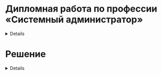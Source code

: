 
#  Дипломная работа по профессии «Системный администратор»

<details> 

Содержание
==========
* [Задача](#Задача)
* [Инфраструктура](#Инфраструктура)
    * [Сайт](#Сайт)
    * [Мониторинг](#Мониторинг)
    * [Логи](#Логи)
    * [Сеть](#Сеть)
    * [Резервное копирование](#Резервное-копирование)
    * [Дополнительно](#Дополнительно)
* [Выполнение работы](#Выполнение-работы)
* [Критерии сдачи](#Критерии-сдачи)
* [Как правильно задавать вопросы дипломному руководителю](#Как-правильно-задавать-вопросы-дипломному-руководителю) 

---------

## Задача
Ключевая задача — разработать отказоустойчивую инфраструктуру для сайта, включающую мониторинг, сбор логов и резервное копирование основных данных. Инфраструктура должна размещаться в [Yandex Cloud](https://cloud.yandex.com/) и отвечать минимальным стандартам безопасности: запрещается выкладывать токен от облака в git. Используйте [инструкцию](https://cloud.yandex.ru/docs/tutorials/infrastructure-management/terraform-quickstart#get-credentials).

**Перед началом работы над дипломным заданием изучите [Инструкция по экономии облачных ресурсов](https://github.com/netology-code/devops-materials/blob/master/cloudwork.MD).**

## Инфраструктура
Для развёртки инфраструктуры используйте Terraform и Ansible.  

Не используйте для ansible inventory ip-адреса! Вместо этого используйте fqdn имена виртуальных машин в зоне ".ru-central1.internal". Пример: example.ru-central1.internal  

Важно: используйте по-возможности **минимальные конфигурации ВМ**:2 ядра 20% Intel ice lake, 2-4Гб памяти, 10hdd, прерываемая. 

**Так как прерываемая ВМ проработает не больше 24ч, перед сдачей работы на проверку дипломному руководителю сделайте ваши ВМ постоянно работающими.**

Ознакомьтесь со всеми пунктами из этой секции, не беритесь сразу выполнять задание, не дочитав до конца. Пункты взаимосвязаны и могут влиять друг на друга.

### Сайт
Создайте две ВМ в разных зонах, установите на них сервер nginx, если его там нет. ОС и содержимое ВМ должно быть идентичным, это будут наши веб-сервера.

Используйте набор статичных файлов для сайта. Можно переиспользовать сайт из домашнего задания.

Создайте [Target Group](https://cloud.yandex.com/docs/application-load-balancer/concepts/target-group), включите в неё две созданных ВМ.

Создайте [Backend Group](https://cloud.yandex.com/docs/application-load-balancer/concepts/backend-group), настройте backends на target group, ранее созданную. Настройте healthcheck на корень (/) и порт 80, протокол HTTP.

Создайте [HTTP router](https://cloud.yandex.com/docs/application-load-balancer/concepts/http-router). Путь укажите — /, backend group — созданную ранее.

Создайте [Application load balancer](https://cloud.yandex.com/en/docs/application-load-balancer/) для распределения трафика на веб-сервера, созданные ранее. Укажите HTTP router, созданный ранее, задайте listener тип auto, порт 80.

Протестируйте сайт
`curl -v <публичный IP балансера>:80` 

### Мониторинг
Создайте ВМ, разверните на ней Zabbix. На каждую ВМ установите Zabbix Agent, настройте агенты на отправление метрик в Zabbix. 

Настройте дешборды с отображением метрик, минимальный набор — по принципу USE (Utilization, Saturation, Errors) для CPU, RAM, диски, сеть, http запросов к веб-серверам. Добавьте необходимые tresholds на соответствующие графики.

### Логи
Cоздайте ВМ, разверните на ней Elasticsearch. Установите filebeat в ВМ к веб-серверам, настройте на отправку access.log, error.log nginx в Elasticsearch.

Создайте ВМ, разверните на ней Kibana, сконфигурируйте соединение с Elasticsearch.

### Сеть
Разверните один VPC. Сервера web, Elasticsearch поместите в приватные подсети. Сервера Zabbix, Kibana, application load balancer определите в публичную подсеть.

Настройте [Security Groups](https://cloud.yandex.com/docs/vpc/concepts/security-groups) соответствующих сервисов на входящий трафик только к нужным портам.

Настройте ВМ с публичным адресом, в которой будет открыт только один порт — ssh.  Эта вм будет реализовывать концепцию  [bastion host]( https://cloud.yandex.ru/docs/tutorials/routing/bastion) . Синоним "bastion host" - "Jump host". Подключение  ansible к серверам web и Elasticsearch через данный bastion host можно сделать с помощью  [ProxyCommand](https://docs.ansible.com/ansible/latest/network/user_guide/network_debug_troubleshooting.html#network-delegate-to-vs-proxycommand) . Допускается установка и запуск ansible непосредственно на bastion host.(Этот вариант легче в настройке)

### Резервное копирование
Создайте snapshot дисков всех ВМ. Ограничьте время жизни snaphot в неделю. Сами snaphot настройте на ежедневное копирование.

### Дополнительно
Не входит в минимальные требования. 

1. Для Zabbix можно реализовать разделение компонент - frontend, server, database. Frontend отдельной ВМ поместите в публичную подсеть, назначте публичный IP. Server поместите в приватную подсеть, настройте security group на разрешение трафика между frontend и server. Для Database используйте [Yandex Managed Service for PostgreSQL](https://cloud.yandex.com/en-ru/services/managed-postgresql). Разверните кластер из двух нод с автоматическим failover.
2. Вместо конкретных ВМ, которые входят в target group, можно создать [Instance Group](https://cloud.yandex.com/en/docs/compute/concepts/instance-groups/), для которой настройте следующие правила автоматического горизонтального масштабирования: минимальное количество ВМ на зону — 1, максимальный размер группы — 3.
3. В Elasticsearch добавьте мониторинг логов самого себя, Kibana, Zabbix, через filebeat. Можно использовать logstash тоже.
4. Воспользуйтесь Yandex Certificate Manager, выпустите сертификат для сайта, если есть доменное имя. Перенастройте работу балансера на HTTPS, при этом нацелен он будет на HTTP веб-серверов.

## Выполнение работы
На этом этапе вы непосредственно выполняете работу. При этом вы можете консультироваться с руководителем по поводу вопросов, требующих уточнения.

⚠️ В случае недоступности ресурсов Elastic для скачивания рекомендуется разворачивать сервисы с помощью docker контейнеров, основанных на официальных образах.

**Важно**: Ещё можно задавать вопросы по поводу того, как реализовать ту или иную функциональность. И руководитель определяет, правильно вы её реализовали или нет. Любые вопросы, которые не освещены в этом документе, стоит уточнять у руководителя. Если его требования и указания расходятся с указанными в этом документе, то приоритетны требования и указания руководителя.

## Критерии сдачи
1. Инфраструктура отвечает минимальным требованиям, описанным в [Задаче](#Задача).
2. Предоставлен доступ ко всем ресурсам, у которых предполагается веб-страница (сайт, Kibana, Zabbix).
3. Для ресурсов, к которым предоставить доступ проблематично, предоставлены скриншоты, команды, stdout, stderr, подтверждающие работу ресурса.
4. Работа оформлена в отдельном репозитории в GitHub или в [Google Docs](https://docs.google.com/), разрешён доступ по ссылке. 
5. Код размещён в репозитории в GitHub.
6. Работа оформлена так, чтобы были понятны ваши решения и компромиссы. 
7. Если использованы дополнительные репозитории, доступ к ним открыт. 

## Как правильно задавать вопросы дипломному руководителю
Что поможет решить большинство частых проблем:
1. Попробовать найти ответ сначала самостоятельно в интернете или в материалах курса и только после этого спрашивать у дипломного руководителя. Навык поиска ответов пригодится вам в профессиональной деятельности.
2. Если вопросов больше одного, присылайте их в виде нумерованного списка. Так дипломному руководителю будет проще отвечать на каждый из них.
3. При необходимости прикрепите к вопросу скриншоты и стрелочкой покажите, где не получается. Программу для этого можно скачать [здесь](https://app.prntscr.com/ru/).

Что может стать источником проблем:
1. Вопросы вида «Ничего не работает. Не запускается. Всё сломалось». Дипломный руководитель не сможет ответить на такой вопрос без дополнительных уточнений. Цените своё время и время других.
2. Откладывание выполнения дипломной работы на последний момент.
3. Ожидание моментального ответа на свой вопрос. Дипломные руководители — работающие инженеры, которые занимаются, кроме преподавания, своими проектами. Их время ограничено, поэтому постарайтесь задавать правильные вопросы, чтобы получать быстрые ответы :)

</details>

# Решение

<details>

### Подготовка локальной VM для работы с Yandex Cloud

В первую очередь, нам необходимо установить `YC Cli`, ориентируясь на документацию на сайте.

Следующим шагом мы устанавливаем и инициализируем terraform
![image](https://github.com/Redcorprus/Diplom/blob/diplom-zabbix/images/img1.png)

### Настройка Terraform и поднятие инфраструктуры

Далее мы конфигурируем нашу будущую облачную инфраструктуру для поднятия её через terraform в файле [main.tf](https://github.com/Redcorprus/Diplom/blob/diplom-zabbix/terraform/main.tf) и проверяем командой `terraform plan`
![image](https://github.com/Redcorprus/Diplom/blob/diplom-zabbix/images/img2.png)

Далее мы проверяем результат вывода команды `terraform apply` уже в самой консоли YC
Как мы видим, все необходимые ВМ для выполнения задачи поднялись и работают
![image](https://github.com/Redcorprus/Diplom/blob/diplom-zabbix/images/img3.png)

### Сайт

#### Создание 2 VM для веб серверов

Первым шагом нам необходимо установить и настроить ansible для работы с облачной инфраструктурой. Настраиваем список ВМ в файле [hosts.yml](https://github.com/Redcorprus/Diplom/blob/diplom-zabbix/ansible/hosts.yml)
и проверяем доступность наших web серверов
![image](https://github.com/Redcorprus/Diplom/blob/diplom-zabbix/images/img8.png)

следующим шагом мы запускаем наш ansible-playbook [nginx.yml](https://github.com/Redcorprus/Diplom/blob/diplom-zabbix/ansible/nginx.yml) для установки nginx на подготовленные облачные ВМ для web серверов c  копированием фала `index.html`
![image](https://github.com/Redcorprus/Diplom/blob/diplom-zabbix/images/img9.png)

#### Создание target group
На этом шаге мы создаем target group и вносим в неё наши web серверы. 
![image](https://github.com/Redcorprus/Diplom/blob/diplom-zabbix/images/img4.png)

#### Создание backend group
![image](https://github.com/Redcorprus/Diplom/blob/diplom-zabbix/images/img5.png)

#### HTTTP-router
![image](https://github.com/Redcorprus/Diplom/blob/diplom-zabbix/images/img6.png)

#### Application load-balancer
![image](https://github.com/Redcorprus/Diplom/blob/diplom-zabbix/images/img7.png)

#### Протестируем сайт
`curl -v 158.160.130.127:80` 

![image](https://github.com/Redcorprus/Diplom/blob/diplom-zabbix/images/img10.png)

Так же проверим сайт через web

![image](https://github.com/Redcorprus/Diplom/blob/diplom-zabbix/images/img11.png)



### Мониторинг
Первым шагом мы проверям доступность нашей ВМ, подготовленной для Zabbix 
![image](https://github.com/Redcorprus/Diplom/blob/diplom-zabbix/images/img12.png)

Следующим шагом мы запускаем наш ansible-playbook [zabbix.yml](https://github.com/Redcorprus/Diplom/blob/diplom-zabbix/ansible/zabbix.yml) для установки zabbix сервера

![image](https://github.com/Redcorprus/Diplom/blob/diplom-zabbix/images/img13.png)

Далее нам необходимо организовать сбор метрик со всех серверов. Реализуем эту задачу через запуск ansible-playbook [zabbix-agent.yml](https://github.com/Redcorprus/Diplom/blob/diplom-zabbix/ansible/zabbix-agent.yml) для установки zabbix-agent на все сервера с копированием [настроек](https://github.com/Redcorprus/Diplom/blob/diplom-zabbix/ansible/config/zabbix_agent.conf)

![image](https://github.com/Redcorprus/Diplom/blob/diplom-zabbix/images/img14.png)

Настроим дашборд согласно поставленной задачи:

![image](https://github.com/Redcorprus/Diplom/blob/diplom-zabbix/images/img15.png)

#### Дашборд доступен на сервере Zabbix адресу:
http://158.160.142.149:8080/zabbix.php?action=dashboard.view&dashboardid=314

- Логин Admin
- Пароль zabbix

### Логи
Cоздайте ВМ, разверните на ней Elasticsearch. Установите filebeat в ВМ к веб-серверам, настройте на отправку access.log, error.log nginx в Elasticsearch.

Создайте ВМ, разверните на ней Kibana, сконфигурируйте соединение с Elasticsearch.

### Сеть
Создадим VPC и поместим ВМ в подсети, согласно задаче:
Карта сети

![image](https://github.com/Redcorprus/Diplom/blob/diplom-zabbix/images/img30.png)

Настроим Security Groups

![image](https://github.com/Redcorprus/Diplom/blob/diplom-zabbix/images/img31.png)

Доступ к хостам осуществляется по ssh через bastion.
Например, для подключение к серверу Elasticsearch нам необходимо выполнить команду:
`ssh -i ~/.ssh/id_ed25519 -J morzin@158.160.146.42 morzin@192.168.3.10`

![image](https://github.com/Redcorprus/Diplom/blob/diplom-zabbix/images/img32.png)


### Резервное копирование
Создайте snapshot дисков всех ВМ. Ограничьте время жизни snaphot в неделю. Сами snaphot настройте на ежедневное копирование.


</details>

